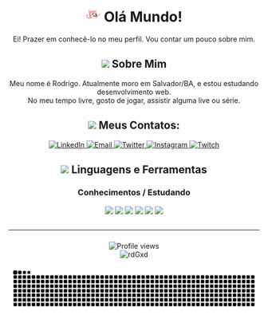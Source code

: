 <div align="center">
   <h1><img src="assets/img/dancingdog.gif" alt="cachorro dançando" width="30"> Olá Mundo! </h1>
      <p> 
         Ei! Prazer em conhecê-lo no meu perfil. Vou contar um pouco sobre mim.
      </p>
</div>

<div align="center">
   <h2><img src="https://media.giphy.com/media/3Ii2SW00oLZ8k/giphy.gif" height="30px"> Sobre Mim </h2>
      <p> 
         Meu nome é Rodrigo. Atualmente moro em Salvador/BA, e estou estudando desenvolvimento web.
         <br>
         No meu tempo livre, gosto de jogar, assistir alguma live ou série. 
      </p>
</div>

<div align="center">
   <h2><img src="https://media.giphy.com/media/l0IyjS5FXeMOtVMyY/giphy.gif" height="30px"> Meus Contatos: </h2>
   <a href="https://www.linkedin.com/in/rodrigo-silva-496564240/">
      <img alt="LinkedIn" src="https://img.shields.io/badge/LinkedIn-0077B5?style=for-the-badge&logo=linkedin&logoColor=white" />
    </a>
    <a href="mailto:rodriigo.hora@outlook.com.br">
        <img alt="Email" src="https://img.shields.io/badge/Microsoft_Outlook-0078D4?style=for-the-badge&logo=microsoft-outlook&logoColor=white" />
    </a>
   <a href="https://twitter.com/rdGxd">
      <img alt="Twitter" src="https://img.shields.io/badge/Twitter-1DA1F2?style=for-the-badge&logo=twitter&logoColor=white" />
    </a>
    <a href="https://www.instagram.com/rdgxdd/">
        <img alt="Instagram" src="https://img.shields.io/badge/-Instagram-%23E4405F?style=for-the-badge&logo=instagram&logoColor=white" />
    </a>
   <a href="https://www.twitch.tv/rdGxdd">
        <img alt="Twitch" src="https://img.shields.io/badge/Twitch-9146FF?style=for-the-badge&logo=twitch&logoColor=white" />
   </a>
</div>


<div align="center">
  <h2><img src="https://media.giphy.com/media/UvPvsX9oMlMWs/giphy.gif" height="30px"> Linguagens e Ferramentas</h2>
   <p>
   <h3> Conhecimentos / Estudando </h3>
   </p>
   <img align="center" alt"rdG-HTML" src="https://img.shields.io/badge/HTML5-E34F26?style=for-the-badge&logo=html5&logoColor=white">
   <img align="center" alt"rdG-CSS" src="https://img.shields.io/badge/CSS3-1572B6?style=for-the-badge&logo=css3&logoColor=white">
   <img align="center" alt"rdG-JavaScript" src="https://img.shields.io/badge/JavaScript-F7DF1E?style=for-the-badge&logo=javascript&logoColor=black">
   <img align="center" alt"rdG-NodeJs" src="https://img.shields.io/badge/Node.js-43853D?style=for-the-badge&logo=node.js&logoColor=white">
   <img align="center" alt"rdG-TypeScript" src="https://img.shields.io/badge/TypeScript-007ACC?style=for-the-badge&logo=typescript&logoColor=white">
   <img align="center" alt"rdG-Git" src="https://img.shields.io/badge/-Git-222222?style=for-the-badge&logoColor=F05032">
</div>

<br>

---

###

<div align="center">
   <img src="https://komarev.com/ghpvc/?username=rdGxd&color=blueviolet" alt="Profile views" />
</div>

<div align="center">
    <img alt="rdGxd" src="https://github-readme-stats.vercel.app/api/top-langs/?username=rdGxd&layout=compact&langs_count=16&show_icons=true&theme=github_dark" />
</div>

![Snake animation](https://github.com/rdGxd/rdGxd/blob/output/github-contribution-grid-snake.svg)

